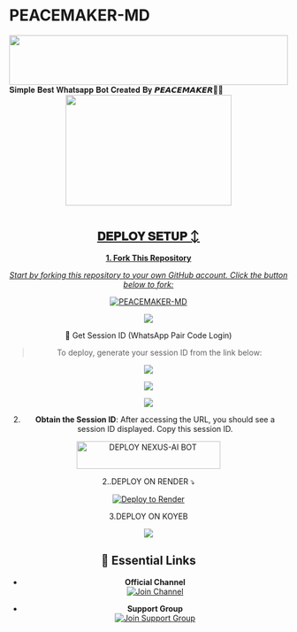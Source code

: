 # PEACEMAKER-MD

<img src="https://i.imgur.com/dBaSKWF.gif" height="90" width="100%">
𝐒𝐢𝐦𝐩𝐥𝐞 𝐁𝐞𝐬𝐭 𝐖𝐡𝐚𝐭𝐬𝐚𝐩𝐩 𝐁𝐨𝐭 𝐂𝐫𝐞𝐚𝐭𝐞𝐝 𝐁𝐲 𝙋𝙀𝘼𝘾𝙀𝙈𝘼𝙆𝙀𝙍🌝💚
<div class = "repo" align = "center">
 
<a href = "#">
<img src = "https://files.catbox.moe/yndl4u.jpg"  width="300" height="200">
</img>
 <p align="center">
  <a href="#"><img src="http://readme-typing-svg.herokuapp.com?color=ff00ab&center=true&vCenter=true&multiline=false&linesPEACEMAKER-MD+MD+WHATSAPP+BOT+MD" alt="">
   
## 𝐃𝐄𝐏𝐋𝐎𝐘 𝐒𝐄𝐓𝐔𝐏 ↕️

**1. Fork This Repository**

*_Start by forking this repository to your own GitHub account. Click the button below to fork:_*

  <a href="https://github.com/Peacemaker-cyber/PEACEMAKER-MD/fork"><img title="PEACEMAKER-MD" src="https://img.shields.io/badge/FORK-PEACEMAKER-MD?color=darkblue&style=for-the-badge&logo=stackshare"></a>

<a><img src='https://i.imgur.com/LyHic3i.gif'/>

🔑 Get Session ID (WhatsApp Pair Code Login)

> To deploy, generate your session ID from the link below:
<p align="center">
  <a href="https://peace-merchant.onrender.com">
    <img src="https://img.shields.io/badge/%F0%9F%9A%80%20GET%20PAIR%20CODE%20WEB-ffcc00?style=for-the-badge"/>
  </a>
</p>
<a><img src='https://i.imgur.com/LyHic3i.gif'/>


<a><img src='https://i.imgur.com/LyHic3i.gif'/>

2. **Obtain the Session ID**: After accessing the URL, you should see a session ID displayed. Copy this session ID.


   

</a>
</p>
<p align="center">
<a href='https://dashboard.heroku.com/new?template=https://github.com/Peacemaker-cyber/Peacemaker-md/tree/main?tab=readme-ov-file' target="_blank"> <img title="DEPLOY NEXUS-AI BOT" src="https://img.shields.io/badge/👻_DEPLOY_ON_HEROKU-000000?style=for-the-badge&logo=heroku&logoColor=white&color=FF00FF" width="260" height="50"/>
  </a>
</p>
  2..DEPLOY ON RENDER ⤵️

[![Deploy to Render](https://render.com/images/deploy-to-render-button.svg)](https://render.com/deploy?repo=https://github.com/Peacemaker-cyber/PEACEMAKER-MD.git)


   3.DEPLOY ON KOYEB
   
  
   <td><a href="https://app.koyeb.com/services/deploy?type=git&repositoryPeacemaker-cyber/PEACEMAKER-MD" target="_blank"><img src="https://img.shields.io/badge/Koyeb-FF009D?style=for-the-badge&logo=koyeb&logoColor=white&labelColor=000000"/></a></td>
  
## 🔗 Essential Links  

- **Official Channel**  
  [![Join Channel](https://img.shields.io/badge/Join%20Channel-**Click%20Here**-brightgreen?style=for-the-badge&logo=whatsapp&logoColor=white)](https://whatsapp.com/channel/0029Vb5O5AGEawdqTdMRj514)

- **Support Group**  
  [![Join Support Group](https://img.shields.io/badge/Join%20Support%20Group-**Click%20Here**-brightblue?style=for-the-badge&logo=whatsapp&logoColor=white)](https://chat.whatsapp.com/IGZVWgb4gNiBLrMAKyZ7ia)


